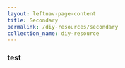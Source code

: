 ```yaml
---
layout: leftnav-page-content
title: Secondary
permalink: /diy-resources/secondary
collection_name: diy-resource
---
```


### test